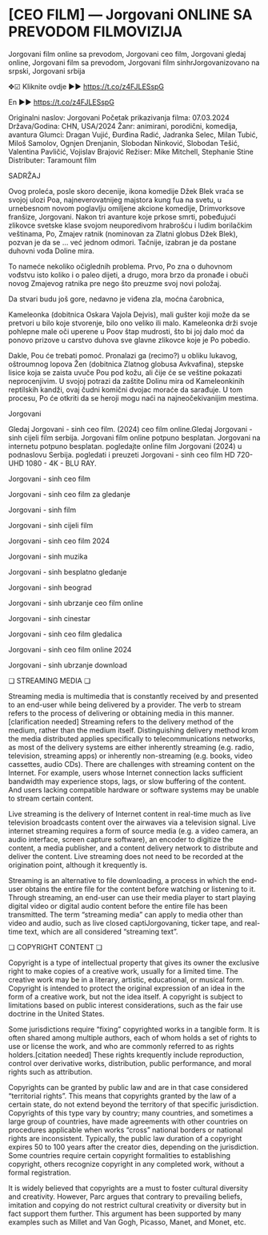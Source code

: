 # [CEO FILM] ― Jorgovani ONLINE SA PREVODOM FILMOVIZIJA

Jorgovani film online sa prevodom, Jorgovani ceo film, Jorgovani gledaj online, Jorgovani film sa prevodom, Jorgovani film sinhrJorgovanizovano na srpski, Jorgovani srbija

✥☑ Kliknite ovdje ►► https://t.co/z4FJLESspG

En ►► https://t.co/z4FJLESspG

Originalni naslov: Jorgovani
Početak prikazivanja filma: 07.03.2024
Država/Godina: CHN, USA/2024
Žanr: animirani, porodični, komedija, avantura
Glumci: Dragan Vujić, Đurđina Radić, Jadranka Selec, Milan Tubić, Miloš Samolov, Ognjen Drenjanin, Slobodan Ninković, Slobodan Tešić, Valentina Pavličić, Vojislav Brajović
Režiser: Mike Mitchell, Stephanie Stine
Distributer: Taramount film

SADRŽAJ

Ovog proleća, posle skoro decenije, ikona komedije Džek Blek vraća se svojoj ulozi Poa, najneverovatnijeg majstora kung fua na svetu, u urnebesnom novom poglavlju omiljene akcione komedije, Drimvorksove franšize, Jorgovani. Nakon tri avanture koje prkose smrti, pobeđujući zlikovce svetske klase svojom neuporedivom hrabrošću i ludim borilačkim veštinama, Po, Zmajev ratnik (nominovan za Zlatni globus Džek Blek), pozvan je da se … već jednom odmori. Tačnije, izabran je da postane duhovni vođa Doline mira.

To nameće nekoliko očiglednih problema. Prvo, Po zna o duhovnom vođstvu isto koliko i o paleo dijeti, a drugo, mora brzo da pronađe i obuči novog Zmajevog ratnika pre nego što preuzme svoj novi položaj.

Da stvari budu još gore, nedavno je viđena zla, moćna čarobnica,

Kameleonka (dobitnica Oskara Vajola Dejvis), mali gušter koji može da se pretvori u bilo koje stvorenje, bilo ono veliko ili malo. Kameleonka drži svoje pohlepne male oči uperene u Poov štap mudrosti, što bi joj dalo moć da ponovo prizove u carstvo duhova sve glavne zlikovce koje je Po pobedio.

Dakle, Pou će trebati pomoć. Pronalazi ga (recimo?) u obliku lukavog, oštroumnog lopova Žen (dobitnica Zlatnog globusa Avkvafina), stepske lisice koja se zaista uvuče Pou pod kožu, ali čije će se veštine pokazati neprocenjivim. U svojoj potrazi da zaštite Dolinu mira od Kameleonkinih reptilskih kandži, ovaj čudni komični dvojac moraće da sarađuje. U tom procesu, Po će otkriti da se heroji mogu naći na najneočekivanijim mestima.

Jorgovani

Gledaj Jorgovani - sinh ceo film. (2024) ceo film online.Gledaj Jorgovani - sinh cijeli film serbija. Jorgovani film online potpuno besplatan. Jorgovani na internetu potpuno besplatan. pogledajte online film Jorgovani (2024) u podnaslovu Serbija. pogledati i preuzeti Jorgovani - sinh ceo film HD 720- UHD 1080 - 4K - BLU RAY.

Jorgovani - sinh ceo film

Jorgovani - sinh ceo film za gledanje

Jorgovani - sinh film

Jorgovani - sinh cijeli film

Jorgovani - sinh ceo film 2024

Jorgovani - sinh muzika

Jorgovani - sinh besplatno gledanje

Jorgovani - sinh beograd

Jorgovani - sinh ubrzanje ceo film online

Jorgovani - sinh cinestar

Jorgovani - sinh ceo film gledalica

Jorgovani - sinh ceo film online 2024

Jorgovani - sinh ubrzanje download

❏ STREAMING MEDIA ❏

Streaming media is multimedia that is constantly received by and presented to an end-user while being delivered by a provider. The verb to stream refers to the process of delivering or obtaining media in this manner.[clarification needed] Streaming refers to the delivery method of the medium, rather than the medium itself. Distinguishing delivery method krom the media distributed applies specifically to telecommunications networks, as most of the delivery systems are either inherently streaming (e.g. radio, television, streaming apps) or inherently non-streaming (e.g. books, video cassettes, audio CDs). There are challenges with streaming content on the Internet. For example, users whose Internet connection lacks sufficient bandwidth may experience stops, lags, or slow buffering of the content. And users lacking compatible hardware or software systems may be unable to stream certain content.

Live streaming is the delivery of Internet content in real-time much as live television broadcasts content over the airwaves via a television signal. Live internet streaming requires a form of source media (e.g. a video camera, an audio interface, screen capture software), an encoder to digitize the content, a media publisher, and a content delivery network to distribute and deliver the content. Live streaming does not need to be recorded at the origination point, although it krequently is.

Streaming is an alternative to file downloading, a process in which the end-user obtains the entire file for the content before watching or listening to it. Through streaming, an end-user can use their media player to start playing digital video or digital audio content before the entire file has been transmitted. The term “streaming media” can apply to media other than video and audio, such as live closed captiJorgovaning, ticker tape, and real-time text, which are all considered “streaming text”.

❏ COPYRIGHT CONTENT ❏

Copyright is a type of intellectual property that gives its owner the exclusive right to make copies of a creative work, usually for a limited time. The creative work may be in a literary, artistic, educational, or musical form. Copyright is intended to protect the original expression of an idea in the form of a creative work, but not the idea itself. A copyright is subject to limitations based on public interest considerations, such as the fair use doctrine in the United States.

Some jurisdictions require “fixing” copyrighted works in a tangible form. It is often shared among multiple authors, each of whom holds a set of rights to use or license the work, and who are commonly referred to as rights holders.[citation needed] These rights krequently include reproduction, control over derivative works, distribution, public performance, and moral rights such as attribution.

Copyrights can be granted by public law and are in that case considered “territorial rights”. This means that copyrights granted by the law of a certain state, do not extend beyond the territory of that specific jurisdiction. Copyrights of this type vary by country; many countries, and sometimes a large group of countries, have made agreements with other countries on procedures applicable when works “cross” national borders or national rights are inconsistent. Typically, the public law duration of a copyright expires 50 to 100 years after the creator dies, depending on the jurisdiction. Some countries require certain copyright formalities to establishing copyright, others recognize copyright in any completed work, without a formal registration.

It is widely believed that copyrights are a must to foster cultural diversity and creativity. However, Parc argues that contrary to prevailing beliefs, imitation and copying do not restrict cultural creativity or diversity but in fact support them further. This argument has been supported by many examples such as Millet and Van Gogh, Picasso, Manet, and Monet, etc.
